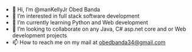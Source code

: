 - 👋 Hi, I’m @manKellyJr Obed Banda
- 👀 I’m interested in full stack software development
- 🌱 I’m currently learning Python and Web development
- 💞️ I’m looking to collaborate on any Java, C# asp.net core and or Web development projects
- 📫 How to reach me on my mail at obedbanda34@gmail.com

<!---
manKellyJr/manKellyJr is a ✨ special ✨ repository because its `README.md` (this file) appears on your GitHub profile.
You can click the Preview link to take a look at your changes.
--->
